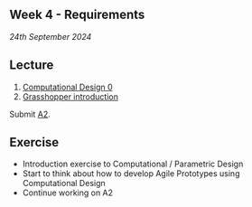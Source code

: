 ## Week 4 - Requirements

*24th September 2024*

## Lecture
1. [Computational Design 0](Agile/Concepts/ComputationalDesign)
2. [Grasshopper introduction](Agile/Concepts/Grasshopper)

Submit [A2].

## Exercise
* Introduction exercise to Computational / Parametric Design
* Start to think about how to develop Agile Prototypes using Computational Design
* Continue working on A2


[A2]: /Agile/Assignments/A2
